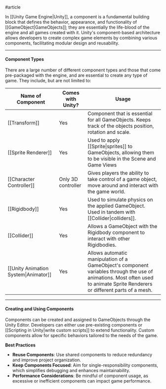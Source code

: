 #article

In [[Unity Game Engine|Unity]], a component is a fundamental building block that defines the behavior, appearance, and functionality of [[GameObject|GameObjects]]; they are essentially the life-blood of the engine and all games created with it. Unity's component-based architecture allows developers to create complex game elements by combining various components, facilitating modular design and reusability.

----
#### Component Types

There are a large number of different component types and those that come pre-packaged with the engine, and are essential to create any type of game. They include, but are not limited to:

| **Name of Component**                | **Comes with Unity?** | **Usage**                                                                                                                                                                    |
| ------------------------------------ | --------------------- | ---------------------------------------------------------------------------------------------------------------------------------------------------------------------------- |
| [[Transform]]                        | Yes                   | Component that is essential for all GameObjects. Keeps track of the objects position, rotation and scale.                                                                    |
| [[Sprite Renderer]]                  | Yes                   | Used to apply [[Sprite\|sprites]] to GameObjects, allowing them to be visible in the Scene and Game Views                                                                    |
| [[Character Controller]]             | Only 3D controller    | Gives players the ability to take control of a game object, move around and interact with the game world.                                                                    |
| [[Rigidbody]]                        | Yes                   | Used to simulate physics on the applied GameObject. Used in tandem with [[Collider\|colliders]].                                                                             |
| [[Collider]]                         | Yes                   | Allows a GameObject with the Rigidbody component to interact with other Rigidbodies.                                                                                         |
| [[Unity Animation System\|Animator]] | Yes                   | Allows automatic manipulation of a GameObject's component variables through the use of animations. Most often used to animate Sprite Renderers or different parts of a mesh. |

----
#### Creating and Using Components

Components can be created and assigned to GameObjects through the Unity Editor. Developers can either use pre-existing components or [[Scripting in Unity|write custom scripts]] to extend functionality. Custom components allow for specific behaviors tailored to the needs of the game.

**Best Practices**

- **Reuse Components**: Use shared components to reduce redundancy and improve project organization.
- **Keep Components Focused**: Aim for single-responsibility components, which simplifies debugging and enhances maintainability.
- **Performance Considerations**: Be mindful of component usage, as excessive or inefficient components can impact game performance.
